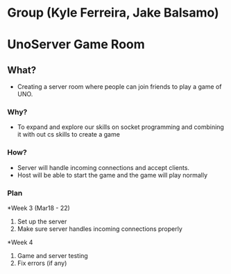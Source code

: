 # Group (Kyle Ferreira, Jake Balsamo) 
# UnoServer Game Room

## What?
* Creating a server room where people can join friends to play a game of UNO.

### Why?
* To expand and explore our skills on socket programming and combining it with out cs skills to create a game


### How?
* Server will handle incoming connections and accept clients. 
* Host will be able to start the game and the game will play normally

### Plan
*Week 3 (Mar18 - 22)
1. Set up the server 
2. Make sure server handles incoming connections properly

*Week 4 
1. Game and server testing
2. Fix errors (if any)

